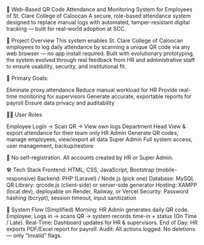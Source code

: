 📱 Web-Based QR Code Attendance and Monitoring System for Employees of St. Clare College of Caloocan
A secure, role-based attendance system designed to replace manual logs with automated, tamper-resistant digital tracking — built for real-world adoption at SCC. 

🚀 Project Overview
This system enables St. Clare College of Caloocan employees to log daily attendance by scanning a unique QR code via any web browser — no app install required. Built with evolutionary prototyping, the system evolved through real feedback from HR and administrative staff to ensure usability, security, and institutional fit.

🎯 Primary Goals:

Eliminate proxy attendance
Reduce manual workload for HR
Provide real-time monitoring for supervisors
Generate accurate, exportable reports for payroll
Ensure data privacy and auditability

🧑‍💼 User Roles

Employee
Login → Scan QR → View own logs
Department Head
View & export attendance for their team only
HR Admin
Generate QR codes, manage employees, view/export all data
Super Admin
Full system access, user management, backup/restore

🔐 No self-registration. All accounts created by HR or Super Admin.

🛠️ Tech Stack
Frontend: HTML, CSS, JavaScript, Bootstrap (mobile-responsive)
Backend: PHP (Laravel) / Node.js (pick one)
Database: MySQL
QR Library: qrcode.js (client-side) or server-side generator
Hosting: XAMPP (local dev), deployable on Render, Railway, or Vercel
Security: Password hashing (bcrypt), session timeout, input sanitization

🔄 System Flow (Simplified)
Morning: HR Admin generates daily QR code.
Employee: Logs in → scans QR → system records time-in + status (On Time / Late).
Real-Time: Dashboard updates for HR & supervisors.
End of Day: HR exports PDF/Excel report for payroll.
Audit: All actions logged. No deletions — only “Invalid” flags.